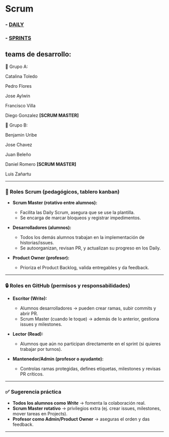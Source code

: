 # Scrum


### - [DAILY](daily/README.md)
### - [SPRINTS](sprints/README.md)

## teams de desarrollo:

📜 Grupo A:

Catalina Toledo

Pedro Flores 

Jose Aylwin

Francisco Villa

Diego Gonzalez **[SCRUM MASTER]**


📜 Grupo B:

Benjamin Uribe 

Jose Chavez 

Juan Beleño

Daniel Romero **[SCRUM MASTER]**

Luis Zañartu


---

### 📌 Roles Scrum (pedagógicos, tablero kanban)

* **Scrum Master (rotativo entre alumnos):**

  * Facilita las Daily Scrum, asegura que se use la plantilla.
  * Se encarga de marcar bloqueos y registrar impedimentos.
    
* **Desarrolladores (alumnos):**

  * Todos los demás alumnos trabajan en la implementación de historias/issues.
  * Se autoorganizan, revisan PR, y actualizan su progreso en los Daily.
    
* **Product Owner (profesor):**

  * Prioriza el Product Backlog, valida entregables y da feedback.

---

### 🔒 Roles en GitHub (permisos y responsabilidades)

* **Escritor (Write):**

  * Alumnos desarrolladores → pueden crear ramas, subir commits y abrir PR.
  * Scrum Master (cuando le toque) → además de lo anterior, gestiona issues y milestones.
* **Lector (Read):**

  * Alumnos que aún no participan directamente en el sprint (si quieres trabajar por turnos).
* **Mantenedor/Admin (profesor o ayudante):**

  * Controlas ramas protegidas, defines etiquetas, milestones y revisas PR críticos.

---

### ✅ Sugerencia práctica

* **Todos los alumnos como *Write*** → fomenta la colaboración real.
* **Scrum Master rotativo** → privilegios extra (ej. crear issues, milestones, mover tareas en Projects).
* **Profesor como Admin/Product Owner** → aseguras el orden y das feedback.

---



